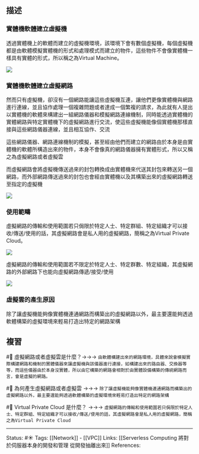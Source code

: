 
## 描述


### 實體機軟體建立虛擬機
透過實體機上的軟體而建立的虛擬機環境，該環境下會有數個虛擬機，每個虛擬機都是由軟體模擬實體機的形式和處理模式而建立的物件，這些物件不會像實體機一樣具有實體的形式，所以稱之為Virtual Machine。

![](https://res.cloudinary.com/dqfxgtyoi/image/upload/v1653306318/blog/network/vpc/before-build-virtual-network_i4svcc.png)

### 實體機軟體建立虛擬網路

然而只有虛擬機，卻沒有一個網路能讓這些虛擬機互連，讓他們更像實體機與網路進行連線，並且協作處理一個複雜問題或者達成一個繁複的請求，為此就有人提出以實體機的軟體來構建出一組網路儀器和模擬網路連線機制，同時能透過實體機的實體網路與特定實體機下的虛擬網路進行交流，使這些虛擬機能像個實體機那樣直接與這些網路儀器連線，並且相互協作、交流

這些網路儀器、網路連線機制的模擬，甚至經由他們而建立的網路由於本身是由實體機的軟體所構造出來的物件，本身不會像真的網路儀器擁有實體形式，所以又稱之為虛擬網路或者虛擬雲

而虛擬網路會將虛擬機傳送過來的封包轉換成由實體機來代送其封包來轉送另一個網路，而外部網路傳送過來的封包也會經由實體機以及其構築出來的虛擬網路轉送至指定的虛擬機

![](https://res.cloudinary.com/dqfxgtyoi/image/upload/v1653306318/blog/network/vpc/after-build-virtual-network_hbfflc.png)


### 使用範疇
虛擬網路的傳輸和使用範圍若只侷限於特定人士、特定群組、特定組織才可以接收/傳送/使用的話，其虛擬網路會是私人用的虛擬網路，簡稱之為Virtual Private Cloud。

![](https://res.cloudinary.com/dqfxgtyoi/image/upload/v1653309873/blog/network/vpc/Virtual_Private_Cloud_wjgcdk.png)

虛擬網路的傳輸和使用範圍若不限定於特定人士、特定群數、特定組織，其虛擬網路的外部網路下也能向虛擬網路傳遞/接受/使用

![](https://res.cloudinary.com/dqfxgtyoi/image/upload/v1653309873/blog/network/vpc/Virtual_Public_Cloud_mxhpom.png)


### 虛擬雲的產生原因
除了讓虛擬機能夠像實體機連通網路而構築出的虛擬網路以外，最主要還能夠透過軟體構築的虛擬環境來輕易打造出特定的網路架構

## 複習
#🧠 虛擬網路或者虛擬雲是什麼？->->-> `由軟體構建出來的網路環境，具體來說會模擬實際構建網路和機制的實體儀器來讓虛擬機與該儀器進行連接，如構建出來的路由器、交換器等等，而這些儀器由於本身沒實體，所以由它構築的網路會相對於由實體設備構築的傳統網路而言，會是虛擬的網路。`
<!--SR:!2022-09-07,67,250-->

#🧠 為何產生虛擬網路或者虛擬雲 ->->-> `除了讓虛擬機能夠像實體機連通網路而構築出的虛擬網路以外，最主要還能夠透過軟體構築的虛擬環境來輕易打造出特定的網路架構`
<!--SR:!2022-10-26,72,250-->


#🧠 Virtual Private Cloud 是什麼？ ->->-> `虛擬網路的傳輸和使用範圍若只侷限於特定人士、特定群組、特定組織才可以接收/傳送/使用的話，其虛擬網路會是私人用的虛擬網路，簡稱之為Virtual Private Cloud`
<!--SR:!2023-01-21,147,250-->




---
Status: #☀️ 
Tags: 
[[Network]] - [[VPC]]
Links:
[[Serverless Computing 將對於伺服器本身的開發和管理 從開發抽離出來]]
References:
